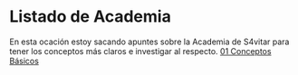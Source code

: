 # Listado de Academia
En esta ocación estoy sacando apuntes sobre la Academia de S4vitar para tener los conceptos más claros e investigar al respecto.
[01 Conceptos Básicos](https://github.com/sacrabma92/CiberSecurity/tree/main/03_Academia/01%20Conceptos%20Basicos)
